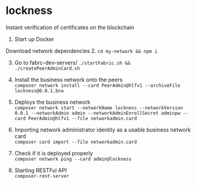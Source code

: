 # lockness

Instant verification of certificates on the blockchain

1. Start up Docker

Download network dependencies
2. ```cd my-network && npm i```

3. Go to fabrc-dev-servers/
```./startFabric.sh && ./createPeerAdminCard.sh```

4. Install the business network onto the peers  
```composer network install --card PeerAdmin@hlfv1 --archiveFile lockness@0.0.1.bna```

5. Deploys the business network  
```composer network start --networkName lockness --networkVersion 0.0.1 --networkAdmin admin --networkAdminEnrollSecret adminpw --card PeerAdmin@hlfv1 --file networkadmin.card```

6. Importing network administrator identity as a usable business network card  
```composer card import --file networkadmin.card```


7. Check if it is deployed properly  
```composer network ping --card admin@lockness```

8. Starting RESTFul API  
```composer-rest-server```
